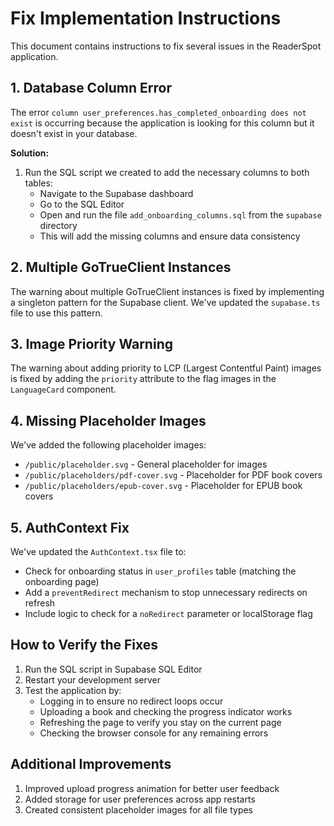 # Fix Implementation Instructions

This document contains instructions to fix several issues in the ReaderSpot application.

## 1. Database Column Error

The error `column user_preferences.has_completed_onboarding does not exist` is occurring because the application is looking for this column but it doesn't exist in your database.

**Solution:**
1. Run the SQL script we created to add the necessary columns to both tables:
   - Navigate to the Supabase dashboard
   - Go to the SQL Editor
   - Open and run the file `add_onboarding_columns.sql` from the `supabase` directory
   - This will add the missing columns and ensure data consistency

## 2. Multiple GoTrueClient Instances

The warning about multiple GoTrueClient instances is fixed by implementing a singleton pattern for the Supabase client. We've updated the `supabase.ts` file to use this pattern.

## 3. Image Priority Warning

The warning about adding priority to LCP (Largest Contentful Paint) images is fixed by adding the `priority` attribute to the flag images in the `LanguageCard` component.

## 4. Missing Placeholder Images

We've added the following placeholder images:
- `/public/placeholder.svg` - General placeholder for images
- `/public/placeholders/pdf-cover.svg` - Placeholder for PDF book covers
- `/public/placeholders/epub-cover.svg` - Placeholder for EPUB book covers

## 5. AuthContext Fix

We've updated the `AuthContext.tsx` file to:
- Check for onboarding status in `user_profiles` table (matching the onboarding page)
- Add a `preventRedirect` mechanism to stop unnecessary redirects on refresh
- Include logic to check for a `noRedirect` parameter or localStorage flag

## How to Verify the Fixes

1. Run the SQL script in Supabase SQL Editor
2. Restart your development server
3. Test the application by:
   - Logging in to ensure no redirect loops occur
   - Uploading a book and checking the progress indicator works
   - Refreshing the page to verify you stay on the current page
   - Checking the browser console for any remaining errors

## Additional Improvements

1. Improved upload progress animation for better user feedback
2. Added storage for user preferences across app restarts
3. Created consistent placeholder images for all file types 